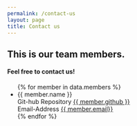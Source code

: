 ```yaml
---
permalink: /contact-us
layout: page
title: Contact us
---
```


<h2>
	This is our team members.
</h2>

<h4>
	Feel free to contact us!
</h4>

<ul>
	{% for member in data.members %}
	<li>
			<span> {{ member.name }} </span>
			<div>
				<span> Git-hub Repository </span>
				<a href="https://github.com/{{ member.github}}"> {{ member.github }}</a>
			</div>
			<div>
				<span> Email-Address </span>
				<a href="{{ member.email}}"> {{ member.email}} </a>
			</div>
	</li>
	{% endfor %}
</ul>